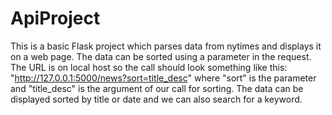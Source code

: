 # ApiProject
This is a basic Flask project which parses data from nytimes and displays it on a web page. The data can be sorted using a parameter in the request.
The URL is on local host so the call should look something like this: "http://127.0.0.1:5000/news?sort=title_desc" where "sort" is the parameter and "title_desc" is the argument of our call for sorting.
The data can be displayed sorted by title or date and we can also search for a keyword.
